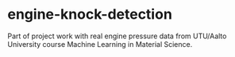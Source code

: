 # engine-knock-detection
Part of project work with real engine pressure data from UTU/Aalto University course Machine Learning in Material Science.
